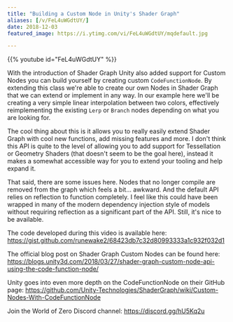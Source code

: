 ```yaml
---
title: "Building a Custom Node in Unity's Shader Graph"
aliases: [/v/FeL4uWGdtUY/]
date: 2018-12-03
featured_image: https://i.ytimg.com/vi/FeL4uWGdtUY/mqdefault.jpg

---
```


{{% youtube id="FeL4uWGdtUY" %}}

With the introduction of Shader Graph Unity also added support for Custom Nodes you can build yourself by creating custom `CodeFunctionNode`. By extending this class we're able to create our own Nodes in Shader Graph that we can extend or implement in any way. In our example here we'll be creating a very simple linear interpolation between two colors, effectively reimplementing the existing `Lerp` or `Branch` nodes depending on what you are looking for.

The cool thing about this is it allows you to really easily extend Shader Graph with cool new functions, add missing features and more. I don't think this API is quite to the level of allowing you to add support for Tessellation or Geometry Shaders (that doesn't seem to be the goal here), instead it makes a somewhat accessible way for you to extend your tooling and help expand it.

That said, there are some issues here. Nodes that no longer compile are removed from the graph which feels a bit... awkward. And the default API relies on reflection to function completely. I feel like this could have been wrapped in many of the modern dependency injection style of models without requiring reflection as a significant part of the API. Still, it's nice to be available.

The code developed during this video is available here: https://gist.github.com/runewake2/68423db7c32d80993333a1c932f032d1

The official blog post on Shader Graph Custom Nodes can be found here: https://blogs.unity3d.com/2018/03/27/shader-graph-custom-node-api-using-the-code-function-node/

Unity goes into even more depth on the CodeFunctionNode on their GitHub page: https://github.com/Unity-Technologies/ShaderGraph/wiki/Custom-Nodes-With-CodeFunctionNode

Join the World of Zero Discord channel: https://discord.gg/hU5Kq2u